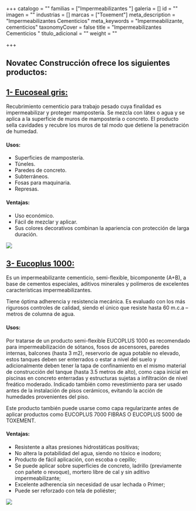 +++
catalogo = ""
familias = ["Impermeabilizantes  "]
galeria = []
id = ""
imagen = ""
industrias = []
marcas = ["Toxement"]
meta_description = "Impermeabilizantes Cementicios"
meta_keywords = "Impermeabilizante, cementicios"
taxonomyCover = false
title = "Impermeabilizantes Cementicios "
titulo_adicional = ""
weight = ""

+++
## Novatec Construcción ofrece los siguientes productos:

## [**1- Eucoseal gris:**](http://www.eucomex.com.mx/portafolio/productos/impermeabilizaci%C3%B3n/sistemas-cementicios/eucoseal/)

Recubrimiento cementicio para trabajo pesado cuya finalidad es impermeabilizar y proteger mampostería. Se mezcla con látex o agua y se aplica a la superficie de muros de mampostería o concreto. El producto sella cavidades y recubre los muros de tal modo que detiene la penetración de humedad.

#### **Usos:**

* Superficies de mampostería.
* Túneles.
* Paredes de concreto.
* Subterráneos.
* Fosas para maquinaria.
* Represas.

#### **Ventajas:**

* Uso económico.
* Fácil de mezclar y aplicar.
* Sus colores decorativos combinan la apariencia con protección de larga duración.

![](https://res.cloudinary.com/drnun7bay/image/upload/v1617044496/1_hro9nf.jpg)

## [**3- Eucoplus 1000:**](http://www.toxement.com.co/productos/portafolio/tratamientos-para-muros/impermeabilizaci%C3%B3n-de-superficies/?prodId=1318)

Es un impermeabilizante cementicio, semi-flexible, bicomponente (A+B), a base de cementos especiales, aditivos minerales y polímeros de excelentes características impermeabilizantes.

Tiene óptima adherencia y resistencia mecánica. Es evaluado con los más rigurosos controles de calidad, siendo el único que resiste hasta 60 m.c.a – metros de columna de agua.

#### **Usos:**

Por tratarse de un producto semi-flexible EUCOPLUS 1000 es recomendado para impermeabilización de sótanos, fosos de ascensores, paredes internas, balcones (hasta 3 m2), reservorio de agua potable no elevado, estos tanques deben ser enterrados o estar a nivel del suelo y adicionalmente deben tener la tapa de confinamiento en el mismo material de construcción del tanque (hasta 3.5 metros de alto), como capa inicial en piscinas en concreto enterradas y estructuras sujetas a infiltración de nivel freático moderado. Indicado también como revestimiento para ser usado antes de la instalación de pisos cerámicos, evitando la acción de humedades provenientes del piso.

Este producto también puede usarse como capa regularizante antes de aplicar productos como EUCOPLUS 7000 FIBRAS O EUCOPLUS 5000 de TOXEMENT.

#### **Ventajas:**

* Resistente a altas presiones hidrostáticas positivas;
* No altera la potabilidad del agua, siendo no tóxico e inodoro;
* Producto de fácil aplicación, con escoba o cepillo;
* Se puede aplicar sobre superficies de concreto, ladrillo (previamente con pañete o revoque), mortero libre de cal y sin aditivo impermeabilizante;
* Excelente adherencia sin necesidad de usar lechada o Primer;
* Puede ser reforzado con tela de poliéster;

  
![](https://res.cloudinary.com/drnun7bay/image/upload/v1608591236/2020-12-21_1_rscjyh.png)